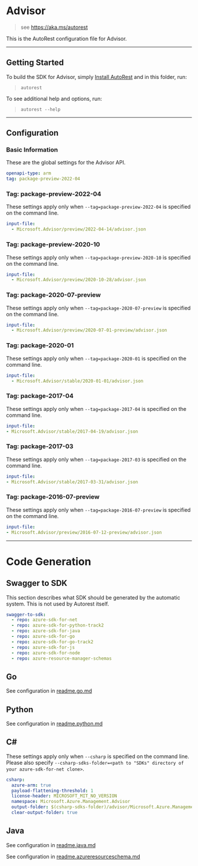 # Advisor

> see https://aka.ms/autorest

This is the AutoRest configuration file for Advisor.

---

## Getting Started

To build the SDK for Advisor, simply [Install AutoRest](https://aka.ms/autorest/install) and in this folder, run:

> `autorest`

To see additional help and options, run:

> `autorest --help`

---

## Configuration

### Basic Information

These are the global settings for the Advisor API.

``` yaml
openapi-type: arm
tag: package-preview-2022-04
```


### Tag: package-preview-2022-04

These settings apply only when `--tag=package-preview-2022-04` is specified on the command line.

```yaml $(tag) == 'package-preview-2022-04'
input-file:
  - Microsoft.Advisor/preview/2022-04-14/advisor.json
```
### Tag: package-preview-2020-10

These settings apply only when `--tag=package-preview-2020-10` is specified on the command line.

``` yaml $(tag) == 'package-preview-2020-10'
input-file:
  - Microsoft.Advisor/preview/2020-10-28/advisor.json
```

### Tag: package-2020-07-preview

These settings apply only when `--tag=package-2020-07-preview` is specified on the command line.

``` yaml $(tag) == 'package-2020-07-preview'
input-file:
  - Microsoft.Advisor/preview/2020-07-01-preview/advisor.json
```

### Tag: package-2020-01

These settings apply only when `--tag=package-2020-01` is specified on the command line.

``` yaml $(tag) == 'package-2020-01'
input-file:
  - Microsoft.Advisor/stable/2020-01-01/advisor.json
```

### Tag: package-2017-04

These settings apply only when `--tag=package-2017-04` is specified on the command line.

``` yaml $(tag) == 'package-2017-04'
input-file:
- Microsoft.Advisor/stable/2017-04-19/advisor.json
```

### Tag: package-2017-03

These settings apply only when `--tag=package-2017-03` is specified on the command line.

``` yaml $(tag) == 'package-2017-03'
input-file:
- Microsoft.Advisor/stable/2017-03-31/advisor.json
```

### Tag: package-2016-07-preview

These settings apply only when `--tag=package-2016-07-preview` is specified on the command line.

``` yaml $(tag) == 'package-2016-07-preview'
input-file:
- Microsoft.Advisor/preview/2016-07-12-preview/advisor.json
```

---

# Code Generation

## Swagger to SDK

This section describes what SDK should be generated by the automatic system.
This is not used by Autorest itself.

``` yaml $(swagger-to-sdk)
swagger-to-sdk:
  - repo: azure-sdk-for-net
  - repo: azure-sdk-for-python-track2
  - repo: azure-sdk-for-java
  - repo: azure-sdk-for-go
  - repo: azure-sdk-for-go-track2
  - repo: azure-sdk-for-js
  - repo: azure-sdk-for-node
  - repo: azure-resource-manager-schemas
```

## Go

See configuration in [readme.go.md](./readme.go.md)

## Python

See configuration in [readme.python.md](./readme.python.md)

## C#

These settings apply only when `--csharp` is specified on the command line.
Please also specify `--csharp-sdks-folder=<path to "SDKs" directory of your azure-sdk-for-net clone>`.

``` yaml $(csharp)
csharp:
  azure-arm: true
  payload-flattening-threshold: 1
  license-header: MICROSOFT_MIT_NO_VERSION
  namespace: Microsoft.Azure.Management.Advisor
  output-folder: $(csharp-sdks-folder)/advisor/Microsoft.Azure.Management.Advisor/src/Generated
  clear-output-folder: true
```

## Java

See configuration in [readme.java.md](./readme.java.md)

See configuration in [readme.azureresourceschema.md](./readme.azureresourceschema.md)
